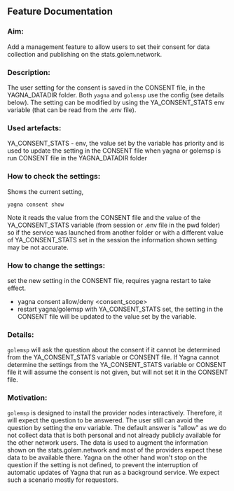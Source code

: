 ## Feature Documentation

### Aim:
Add a management feature to allow users to set their consent for data collection and publishing on the stats.golem.network.

### Description:
The user setting for the consent is saved in the CONSENT file, in the YAGNA_DATADIR folder.
Both ```yagna``` and ```golemsp``` use the config (see details below).
The setting can be modified by using the YA_CONSENT_STATS env variable (that can be read from the .env file).

### Used artefacts:
YA_CONSENT_STATS - env, the value set by the variable has priority and is used to update the setting in the CONSENT file when yagna or golemsp is run
CONSENT file in the YAGNA_DATADIR folder

### How to check the settings:

Shows the current setting,
```
yagna consent show
```
Note it reads the value from the CONSENT file and the value of the YA_CONSENT_STATS variable (from session or .env file in the pwd folder) so if the service was launched from another folder or with a different value of YA_CONSENT_STATS set in the session the information shown setting may be not accurate.

### How to change the settings:

set the new setting in the CONSENT file, requires yagna restart to take effect.
- yagna consent allow/deny <consent_scope>
- restart yagna/golemsp with YA_CONSENT_STATS set, the setting in the CONSENT file will be updated to the value set by the variable.

### Details:

```golemsp``` will ask the question about the consent if it cannot be determined from the YA_CONSENT_STATS variable or CONSENT file.
If Yagna cannot determine the settings from the YA_CONSENT_STATS variable or CONSENT file it will assume the consent is not given, but will not set it in the CONSENT file.

### Motivation:
```golemsp``` is designed to install the provider nodes interactively. Therefore, it will expect the question to be answered. The user still can avoid the question by setting the env variable.
The default answer is "allow" as we do not collect data that is both personal and not already publicly available for the other network users. The data is used to augment the information shown on the stats.golem.network and most of the providers expect these data to be available there.
Yagna on the other hand won't stop on the question if the setting is not defined, to prevent the interruption of automatic updates of Yagna that run as a background service.
We expect such a scenario mostly for requestors.
